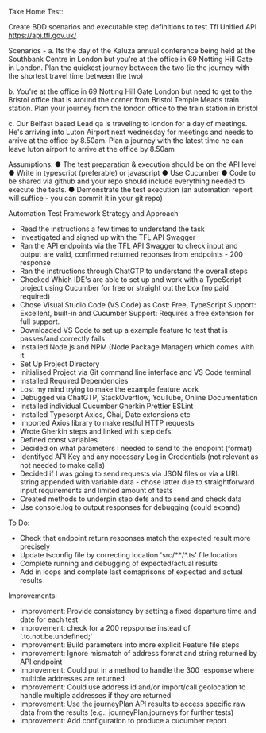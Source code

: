 Take Home Test:

Create BDD scenarios and executable step definitions to test Tfl Unified API
https://api.tfl.gov.uk/

Scenarios -
a. Its the day of the Kaluza annual conference being held at the Southbank
Centre in London but you're at the office in 69 Notting Hill Gate in London.
Plan the quickest journey between the two (ie the journey with the shortest
travel time between the two)

b. You're at the office in 69 Notting Hill Gate London but need to get to the
Bristol office that is around the corner from Bristol Temple Meads train
station. Plan your journey from the london office to the train station in
bristol

c. Our Belfast based Lead qa is traveling to london for a day of meetings.
He's arriving into Luton Airport next wednesday for meetings and needs to
arrive at the office by 8.50am. Plan a journey with the latest time he can
leave luton airport to arrive at the office by 8.50am

Assumptions:
● The test preparation & execution should be on the API level
● Write in typescript (preferable) or javascript
● Use Cucumber
● Code to be shared via github and your repo should include everything needed to
execute the tests.
● Demonstrate the test execution (an automation report will suffice - you can commit it in your git repo)

Automation Test Framework Strategy and Approach

 - Read the instructions a few times to understand the task
 - Investigated and signed up with the TFL API Swagger
 - Ran the API endpoints via the TFL API Swagger to check input and output are valid, confirmed returned reponses from endpoints - 200 response
 - Ran the instructions through ChatGTP to understand the overall steps
 - Checked Which IDE's are able to set up and work with a TypeScript project using Cucumber 
   for free or straight out the box (no paid required)
 - Chose Visual Studio Code (VS Code) as Cost: Free, TypeScript Support: Excellent, built-in and Cucumber Support: Requires a free extension for full support.
 - Downloaded VS Code to set up a example feature to test that is passes/and correctly fails
 - Installed Node.js and NPM (Node Package Manager) which comes with it
 - Set Up Project Directory
 - Initialised Project via Git command line interface and VS Code terminal
 - Installed Required Dependencies
 - Lost my mind trying to make the example feature work
 - Debugged via ChatGTP, StackOverflow, YouTube, Online Documentation 
 - Installed individual Cucumber Gherkin Prettier ESLint  
 - Installed Typescrpt Axios, Chai, Date extensions etc 
 - Imported Axios library to make restful HTTP requests
 - Wrote Gherkin steps and linked with step defs
 - Defined const variables
 - Decided on what parameters I needed to send to the endpoint (format)
 - Identifyed API Key and any necessary Log in Credentials (not relevant as not needed to make calls)
 - Decided if I was going to send requests via JSON files or via a URL string appended with variable data - chose latter due to straightforward input requirements and limited amount of tests
 - Created methods to underpin step defs and to send and check data
 - Use console.log to output responses for debugging (could expand)


To Do: 

 - Check that endpoint return responses match the expected result more precisely
 - Update tsconfig file by correcting location 'src/**/*.ts' file location
 - Complete running and debugging of expected/actual results
 - Add in loops and complete last comaprisons of expected and actual results
 
 
Improvements:

 - Improvement: Provide consistency by setting a fixed departure time and date for each test
 - Improvement: check for a 200 repsponse instead of '.to.not.be.undefined;'
 - Improvement: Build parameters into more explicit Feature file steps
 - Improvement: Ignore mismatch of address format and string returned by API endpoint
 - Improvement: Could put in a method to handle the 300 response where multiple addresses are returned
 - Improvement: Could use address id and/or import/call geolocation to handle multiple addresses if they are returned
 - Improvement: Use the journeyPlan API results to access specific raw data from the results (e.g.: journeyPlan.journeys for further tests)
 - Improvement: Add configuration to produce a cucumber report